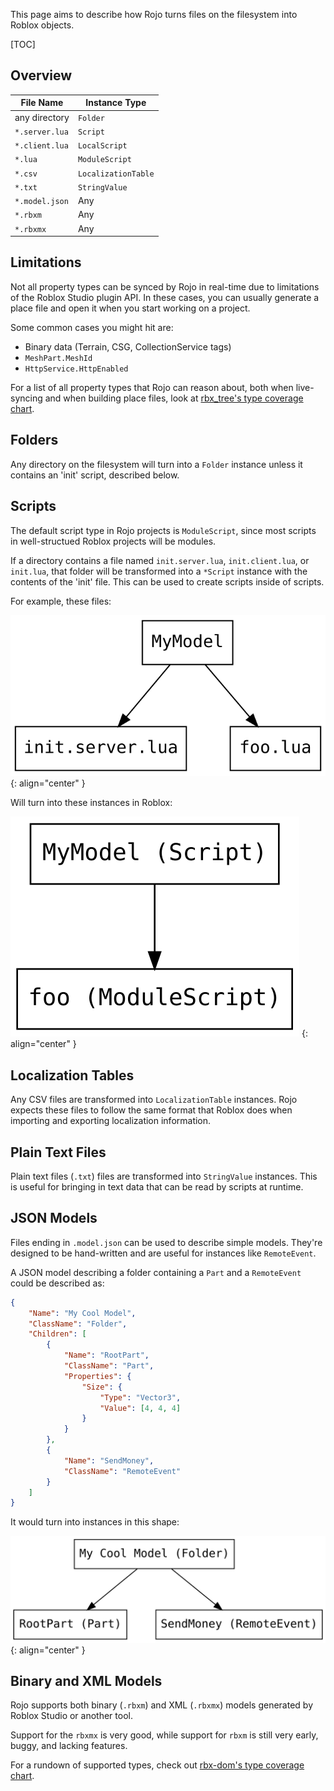 This page aims to describe how Rojo turns files on the filesystem into Roblox objects.

[TOC]

## Overview
| File Name      | Instance Type       |
| -------------- | ------------------- |
| any directory  | `Folder`            |
| `*.server.lua` | `Script`            |
| `*.client.lua` | `LocalScript`       |
| `*.lua`        | `ModuleScript`      |
| `*.csv`        | `LocalizationTable` |
| `*.txt`        | `StringValue`       |
| `*.model.json` | Any                 |
| `*.rbxm`       | Any                 |
| `*.rbxmx`      | Any                 |

## Limitations
Not all property types can be synced by Rojo in real-time due to limitations of the Roblox Studio plugin API. In these cases, you can usually generate a place file and open it when you start working on a project.

Some common cases you might hit are:

* Binary data (Terrain, CSG, CollectionService tags)
* `MeshPart.MeshId`
* `HttpService.HttpEnabled`

For a list of all property types that Rojo can reason about, both when live-syncing and when building place files, look at [rbx_tree's type coverage chart](https://github.com/LPGhatguy/rbx-tree#property-type-coverage).

## Folders
Any directory on the filesystem will turn into a `Folder` instance unless it contains an 'init' script, described below.

## Scripts
The default script type in Rojo projects is `ModuleScript`, since most scripts in well-structued Roblox projects will be modules.

If a directory contains a file named `init.server.lua`, `init.client.lua`, or `init.lua`, that folder will be transformed into a `*Script` instance with the contents of the 'init' file. This can be used to create scripts inside of scripts.

For example, these files:

![Tree of files on disk](../images/sync-example-files.svg)
{: align="center" }

Will turn into these instances in Roblox:

![Tree of instances in Roblox](../images/sync-example-instances.svg)
{: align="center" }

## Localization Tables
Any CSV files are transformed into `LocalizationTable` instances. Rojo expects these files to follow the same format that Roblox does when importing and exporting localization information.

## Plain Text Files
Plain text files (`.txt`) files are transformed into `StringValue` instances. This is useful for bringing in text data that can be read by scripts at runtime.

## JSON Models
Files ending in `.model.json` can be used to describe simple models. They're designed to be hand-written and are useful for instances like `RemoteEvent`.

A JSON model describing a folder containing a `Part` and a `RemoteEvent` could be described as:

```json
{
    "Name": "My Cool Model",
    "ClassName": "Folder",
    "Children": [
        {
            "Name": "RootPart",
            "ClassName": "Part",
            "Properties": {
                "Size": {
                    "Type": "Vector3",
                    "Value": [4, 4, 4]
                }
            }
        },
        {
            "Name": "SendMoney",
            "ClassName": "RemoteEvent"
        }
    ]
}
```

It would turn into instances in this shape:

![Tree of instances in Roblox](../images/sync-example-json-model.svg)
{: align="center" }

## Binary and XML Models
Rojo supports both binary (`.rbxm`) and XML (`.rbxmx`) models generated by Roblox Studio or another tool.

Support for the `rbxmx` is very good, while support for `rbxm` is still very early, buggy, and lacking features.

For a rundown of supported types, check out [rbx-dom's type coverage chart](https://github.com/LPGhatguy/rbx-dom#property-type-coverage).